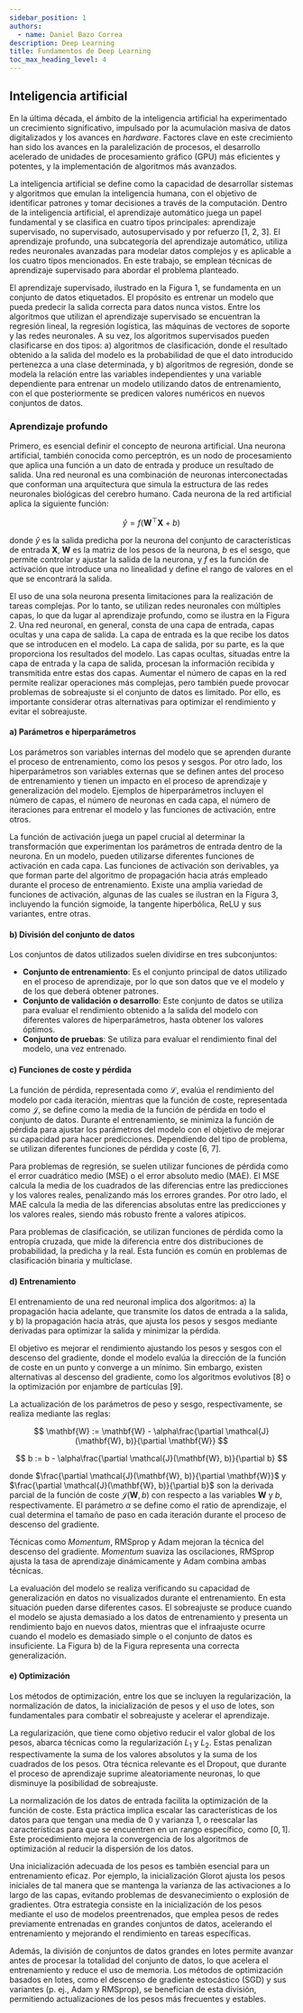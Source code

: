 ```yaml
---
sidebar_position: 1
authors:
  - name: Daniel Bazo Correa
description: Deep Learning
title: Fundamentos de Deep Learning
toc_max_heading_level: 4
---
```


## Inteligencia artificial

En la última década, el ámbito de la inteligencia artificial ha experimentado un crecimiento significativo, impulsado por la acumulación masiva de datos digitalizados y los avances en *hardware*. Factores clave en este crecimiento han sido los avances en la paralelización de procesos, el desarrollo acelerado de unidades de procesamiento gráfico (GPU) más eficientes y potentes, y la implementación de algoritmos más avanzados.

La inteligencia artificial se define como la capacidad de desarrollar sistemas y algoritmos que emulan la inteligencia humana, con el objetivo de identificar patrones y tomar decisiones a través de la computación. Dentro de la inteligencia artificial, el aprendizaje automático juega un papel fundamental y se clasifica en cuatro tipos principales: aprendizaje supervisado, no supervisado, autosupervisado y por refuerzo [1, 2, 3]. El aprendizaje profundo, una subcategoría del aprendizaje automático, utiliza redes neuronales avanzadas para modelar datos complejos y es aplicable a los cuatro tipos mencionados. En este trabajo, se emplean técnicas de aprendizaje supervisado para abordar el problema planteado.

El aprendizaje supervisado, ilustrado en la Figura 1, se fundamenta en un conjunto de datos etiquetados. El propósito es entrenar un modelo que pueda predecir la salida correcta para datos nunca vistos. Entre los algoritmos que utilizan el aprendizaje supervisado se encuentran la regresión lineal, la regresión logística, las máquinas de vectores de soporte y las redes neuronales. A su vez, los algoritmos supervisados pueden clasificarse en dos tipos: a) algoritmos de clasificación, donde el resultado obtenido a la salida del modelo es la probabilidad de que el dato introducido pertenezca a una clase determinada, y b) algoritmos de regresión, donde se modela la relación entre las variables independientes y una variable dependiente para entrenar un modelo utilizando datos de entrenamiento, con el que posteriormente se predicen valores numéricos en nuevos conjuntos de datos.

### Aprendizaje profundo

Primero, es esencial definir el concepto de neurona artificial. Una neurona artificial, también conocida como perceptrón, es un nodo de procesamiento que aplica una función a un dato de entrada y produce un resultado de salida. Una red neuronal es una combinación de neuronas interconectadas que conforman una arquitectura que simula la estructura de las redes neuronales biológicas del cerebro humano. Cada neurona de la red artificial aplica la siguiente función:

$$
\widehat{y} = f\left( \mathbf{W}^{\top}\mathbf{X} + b \right)
$$

donde $\widehat{y}$ es la salida predicha por la neurona del conjunto de características de entrada $\mathbf{X}$, $\mathbf{W}$ es la matriz de los pesos de la neurona, $b$ es el sesgo, que permite controlar y ajustar la salida de la neurona, y $f$ es la función de activación que introduce una no linealidad y define el rango de valores en el que se encontrará la salida.

El uso de una sola neurona presenta limitaciones para la realización de tareas complejas. Por lo tanto, se utilizan redes neuronales con múltiples capas, lo que da lugar al aprendizaje profundo, como se ilustra en la Figura 2. Una red neuronal, en general, consta de una capa de entrada, capas ocultas y una capa de salida. La capa de entrada es la que recibe los datos que se introducen en el modelo. La capa de salida, por su parte, es la que proporciona los resultados del modelo. Las capas ocultas, situadas entre la capa de entrada y la capa de salida, procesan la información recibida y transmitida entre estas dos capas. Aumentar el número de capas en la red permite realizar operaciones más complejas, pero también puede provocar problemas de sobreajuste si el conjunto de datos es limitado. Por ello, es importante considerar otras alternativas para optimizar el rendimiento y evitar el sobreajuste.

#### a) Parámetros e hiperparámetros

Los parámetros son variables internas del modelo que se aprenden durante el proceso de entrenamiento, como los pesos y sesgos. Por otro lado, los hiperparámetros son variables externas que se definen antes del proceso de entrenamiento y tienen un impacto en el proceso de aprendizaje y generalización del modelo. Ejemplos de hiperparámetros incluyen el número de capas, el número de neuronas en cada capa, el número de iteraciones para entrenar el modelo y las funciones de activación, entre otros.

La función de activación juega un papel crucial al determinar la transformación que experimentan los parámetros de entrada dentro de la neurona. En un modelo, pueden utilizarse diferentes funciones de activación en cada capa. Las funciones de activación son derivables, ya que forman parte del algoritmo de propagación hacia atrás empleado durante el proceso de entrenamiento. Existe una amplia variedad de funciones de activación, algunas de las cuales se ilustran en la Figura 3, incluyendo la función sigmoide, la tangente hiperbólica, ReLU y sus variantes, entre otras.

#### b) División del conjunto de datos

Los conjuntos de datos utilizados suelen dividirse en tres subconjuntos:

- **Conjunto de entrenamiento**: Es el conjunto principal de datos utilizado en el proceso de aprendizaje, por lo que son datos que ve el modelo y de los que deberá obtener patrones.
- **Conjunto de validación o desarrollo**: Este conjunto de datos se utiliza para evaluar el rendimiento obtenido a la salida del modelo con diferentes valores de hiperparámetros, hasta obtener los valores óptimos.
- **Conjunto de pruebas**: Se utiliza para evaluar el rendimiento final del modelo, una vez entrenado.

#### c) Funciones de coste y pérdida

La función de pérdida, representada como $\mathcal{L}$, evalúa el rendimiento del modelo por cada iteración, mientras que la función de coste, representada como $\mathcal{J}$, se define como la media de la función de pérdida en todo el conjunto de datos. Durante el entrenamiento, se minimiza la función de pérdida para ajustar los parámetros del modelo con el objetivo de mejorar su capacidad para hacer predicciones. Dependiendo del tipo de problema, se utilizan diferentes funciones de pérdida y coste [6, 7].

Para problemas de regresión, se suelen utilizar funciones de pérdida como el error cuadrático medio (MSE) o el error absoluto medio (MAE). El MSE calcula la media de los cuadrados de las diferencias entre las predicciones y los valores reales, penalizando más los errores grandes. Por otro lado, el MAE calcula la media de las diferencias absolutas entre las predicciones y los valores reales, siendo más robusto frente a valores atípicos.

Para problemas de clasificación, se utilizan funciones de pérdida como la entropía cruzada, que mide la diferencia entre dos distribuciones de probabilidad, la predicha y la real. Esta función es común en problemas de clasificación binaria y multiclase.

#### d) Entrenamiento

El entrenamiento de una red neuronal implica dos algoritmos: a) la propagación hacia adelante, que transmite los datos de entrada a la salida, y b) la propagación hacia atrás, que ajusta los pesos y sesgos mediante derivadas para optimizar la salida y minimizar la pérdida.

El objetivo es mejorar el rendimiento ajustando los pesos y sesgos con el descenso del gradiente, donde el modelo evalúa la dirección de la función de coste en un punto y converge a un mínimo. Sin embargo, existen alternativas al descenso del gradiente, como los algoritmos evolutivos [8] o la optimización por enjambre de partículas [9].

La actualización de los parámetros de peso y sesgo, respectivamente, se realiza mediante las reglas:

$$
\mathbf{W} := \mathbf{W} - \alpha\frac{\partial \mathcal{J}(\mathbf{W}, b)}{\partial \mathbf{W}}
$$

$$
b := b - \alpha\frac{\partial \mathcal{J}(\mathbf{W}, b)}{\partial b}
$$

donde $\frac{\partial \mathcal{J}(\mathbf{W}, b)}{\partial \mathbf{W}}$ y $\frac{\partial \mathcal{J}(\mathbf{W}, b)}{\partial b}$ son la derivada parcial de la función de coste $\mathcal{J}(\mathbf{W}, b)$ con respecto a las variables $\mathbf{W}$ y $b$, respectivamente. El parámetro $\alpha$ se define como el ratio de aprendizaje, el cual determina el tamaño de paso en cada iteración durante el proceso de descenso del gradiente.

Técnicas como *Momentum*, RMSprop y Adam mejoran la técnica del descenso del gradiente. *Momentum* suaviza las oscilaciones, RMSprop ajusta la tasa de aprendizaje dinámicamente y Adam combina ambas técnicas.

La evaluación del modelo se realiza verificando su capacidad de generalización en datos no visualizados durante el entrenamiento. En esta situación pueden darse diferentes casos. El sobreajuste se produce cuando el modelo se ajusta demasiado a los datos de entrenamiento y presenta un rendimiento bajo en nuevos datos, mientras que el infraajuste ocurre cuando el modelo es demasiado simple o el conjunto de datos es insuficiente. La Figura b) de la Figura representa una correcta generalización.

#### e) Optimización

Los métodos de optimización, entre los que se incluyen la regularización, la normalización de datos, la inicialización de pesos y el uso de lotes, son fundamentales para combatir el sobreajuste y acelerar el aprendizaje.

La regularización, que tiene como objetivo reducir el valor global de los pesos, abarca técnicas como la regularización $L_1$ y $L_2$. Estas penalizan respectivamente la suma de los valores absolutos y la suma de los cuadrados de los pesos. Otra técnica relevante es el Dropout, que durante el proceso de aprendizaje suprime aleatoriamente neuronas, lo que disminuye la posibilidad de sobreajuste. 

La normalización de los datos de entrada facilita la optimización de la función de coste. Esta práctica implica escalar las características de los datos para que tengan una media de $0$ y varianza $1$, o reescalar las características para que se encuentren en un rango específico, como $[0, 1]$. Este procedimiento mejora la convergencia de los algoritmos de optimización al reducir la dispersión de los datos.

Una inicialización adecuada de los pesos es también esencial para un entrenamiento eficaz. Por ejemplo, la inicialización Glorot ajusta los pesos iniciales de tal manera que se mantenga la varianza de las activaciones a lo largo de las capas, evitando problemas de desvanecimiento o explosión de gradientes. Otra estrategia consiste en la inicialización de los pesos mediante el uso de modelos preentrenados, que emplea pesos de redes previamente entrenadas en grandes conjuntos de datos, acelerando el entrenamiento y mejorando el rendimiento en tareas específicas.

Además, la división de conjuntos de datos grandes en lotes permite avanzar antes de procesar la totalidad del conjunto de datos, lo que acelera el entrenamiento y reduce el uso de memoria. Los métodos de optimización basados en lotes, como el descenso de gradiente estocástico (SGD) y sus variantes (p. ej., Adam y RMSprop), se benefician de esta división, permitiendo actualizaciones de los pesos más frecuentes y estables.
